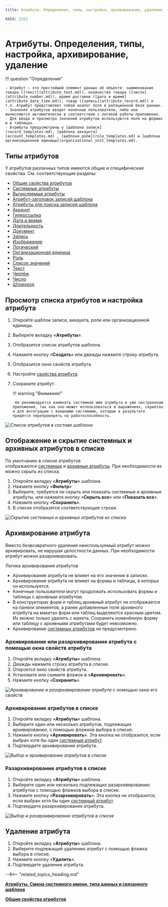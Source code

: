 ```yaml
---
title: Атрибуты. Определения, типы, настройка, архивирование, удаление

kbId: 2252
---
```


# Атрибуты. Определения, типы, настройка, архивирование, удаление

!!! question "Определения"

    - Атрибут — это простейший элемент данных об объекте: наименование товара ([текст](attribute_text.md)), количество товара ([число](attribute_number.md)), время доставки ([дата и время](attribute_date_time.md)), товар ([запись](attribute_record.md)) и т.п. Атрибут представляет собой аналог поля в реляционной базе данных.
    - Значения атрибутов вводят конечные пользователи, либо они вычисляются автоматически в соответствии с логикой работы приложения.
    - Для ввода и просмотра значений атрибутов используются поля на формах и в таблицах.
    - Атрибуты предусмотрены у [шаблона записи](record_templates.md), [шаблона аккаунта](account_templates.md) , [шаблона роли](role_templates.md) и [шаблона организационной единицы](organizational_unit_templates.md).

## Типы атрибутов

У атрибутов различных типов имеются общие и специфические свойства. См. соответствующие разделы:

- [Общие свойства атрибутов](attribute_common_properties.md)
- [Системные атрибуты](system_attributes.md)
- [Вычисляемые атрибуты](calculated_attribute.md)
- [Атрибут-заголовок записей шаблона](displayed_attribute.md)
- [Атрибуты для поиска записей шаблона](searchable_attribute.md)
- [Аккаунт](attribute_account.md)
- [Гиперссылка](attribute_hyperlink.md)
- [Дата и время](attribute_date_time.md)
- [Длительность](attribute_duration.md)
- [Документ](attribute_document.md)
- [Запись](attribute_record.md)
- [Изображение](attribute_image.md)
- [Логический](attribute_boolean.md)
- [Организационная единица](attribute_organizational_unit.md)
- [Роль](attribute_role.md)
- [Список значений](attribute_enum.md)
- [Текст](attribute_text.md)
- [Чертёж](attribute_drawing.md)
- [Число](attribute_number.md)
- [Штрихкод](attribute_barcode.md)

## Просмотр списка атрибутов и настройка атрибута

1. Откройте шаблон записи, аккаунта, роли или организационной единицы.
2. Выберите вкладку «**Атрибуты**».
3. Отобразится список атрибутов шаблона.
4. Нажмите кнопку «**Создать**» или дважды нажмите строку атрибута.
5. Отобразится окно свойств атрибута.
6. Настройте [свойства атрибута](attribute_common_properties.md).
7. Сохраните атрибут.

    !!! warning "Внимание!"
        
        Не рекомендуется изменять системное имя атрибута в уже настроенном приложении, так как оно может использоваться в выражениях, скриптах и для интеграции с внешними системами, которые в результате придётся перепроверять на работоспособность.

_![Список атрибутов в составе шаблона](attribute_list.png)_

## Отображение и скрытие системных и архивных атрибутов в списке

По умолчанию в списке атрибутов отображаются [системные](system_attributes.md) и [архивные атрибуты](#архивирование-атрибута). При необходимости их можно скрыть из списка.

1. Откройте вкладку «**Атрибуты**» шаблона.
2. Нажмите кнопку «**Фильтр**»
3. Выберите, требуется ли скрыть или показать системные и архивные атрибуты, или нажмите кнопку «**Скрыть все**» или «**Показать все**».
4. Нажмите кнопку «**Сохранить**».
5. В списке отобразятся соответствующие строки.

_![Скрытие системных и архивных атрибутов из списка](attribute_filter.png)_

## Архивирование атрибута

Вместо безвозвратного удаления неиспользуемый атрибут можно архивировать, не нарушая целостности данных. При необходимости атрибут можно разархивировать.

Логика архивирования атрибутов

- Архивирование атрибута не влияет на его значения в записях.
- Архивирование атрибута не влияет на формы и таблицы, в которых он используется.
- Конечные пользователи могут продолжать использовать формы и таблицы с архивным атрибутом.
- В конструкторах форм и таблиц архивный атрибут не отображается на панели элементов, а ранее добавленные поля архивного атрибута на макетах форм или таблиц выделяются красным цветом. Их можно только удалить с макета. Сохранить изменённую форму или таблицу с архивными атрибутами будет невозможно.
- Архивирование [системных атрибутов](system_attributes.md) не предусмотрено.

### Архивирование или разархивирование атрибута с помощью окна свойств атрибута

1. Откройте вкладку «**Атрибуты**» шаблона.
2. Дважды нажмите строку атрибута в списке.
3. Откроется окно свойств атрибута.
4. Установите или снимите флажок в «**Архивировать**».
5. Нажмите кнопку «**Сохранить**».

_![Архивирование и разархивирование атрибута с помощью окна его свойств](attribute_archive_checbox.png)_

### Архивирование атрибутов в списке

1. Откройте вкладку «**Атрибуты**» шаблона.
2. Выберите один или несколько атрибутов, подлежащих архивированию, с помощью флажков выбора в списке.
3. Нажмите кнопку «**Архивировать**». Эта кнопка не отобразится, если выбран хотя бы один [системный атрибут](system_attributes.md).
4. Подтвердите архивирование атрибута.

_![Выбор и архивирование атрибутов в списке](attribute_choice_to_archive.png)_

### Разархивирование атрибутов в списке

1. Откройте вкладку «**Атрибуты**» шаблона.
2. Выберите один или несколько подлежащих разархивированию атрибутов с помощью флажков выбора в списке.
3. Нажмите кнопку «**Разархивировать**». Эта кнопка не отобразится, если выбран хотя бы один [системный атрибут](system_attributes.md).
4. Подтвердите разархивирование атрибута.

_![Выбор и разархивирование атрибутов в списке](attribute_choice_to_unarchive.png)_

## Удаление атрибута

1. Откройте вкладку «**Атрибуты**» шаблона.
2. Выберите подлежащий удалению атрибут с помощью флажка выбора в списке.
3. Нажмите кнопку «**Удалить**».
4. Подтвердите удаление атрибута.

--8<-- "related_topics_heading.md"

**[Атрибуты. Смена системного имени, типа данных и связанного шаблона](attribute_change_type.md)**

**[Общие свойства атрибутов](attribute_common_properties.md)**